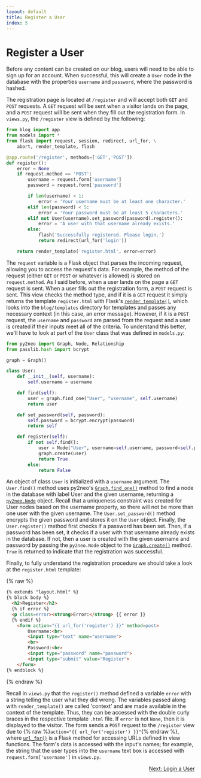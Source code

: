 ```yaml
---
layout: default
title: Register a User
index: 5
---
```


# Register a User

Before any content can be created on our blog, users will need to be able to sign up for an account. When successful, this will create a `User` node in the database with the properties `username` and `password`, where the password is hashed.

The registration page is located at `/register` and will accept both `GET` and `POST` requests. A `GET` request will be sent when a visitor lands on the page, and a `POST` request will be sent when they fill out the registration form. In `views.py`, the `/register` view is defined by the following:

```python
from blog import app
from models import *
from flask import request, session, redirect, url_for, \
    abort, render_template, flash

@app.route('/register', methods=['GET','POST'])
def register():
    error = None
    if request.method == 'POST':
        username = request.form['username']
        password = request.form['password']

        if len(username) < 1:
            error = 'Your username must be at least one character.'
        elif len(password) < 5:
            error = 'Your password must be at least 5 characters.'
        elif not User(username).set_password(password).register():
            error = 'A user with that username already exists.'
        else:
            flash('Successfully registered. Please login.')
            return redirect(url_for('login'))

    return render_template('register.html', error=error)
```

The `request` variable is a Flask object that parses the incoming request, allowing you to access the request's data. For example, the method of the request (either `GET` or `POST` or whatever is allowed) is stored on `request.method`. As I said before, when a user lands on the page a `GET` request is sent. When a user fills out the registration form, a `POST` request is sent. This view checks the method type, and if it is a `GET` request it simply returns the template `register.html` with Flask's [`render_template()`](http://flask.pocoo.org/docs/0.10/api/#flask.render_template), which looks into the `blog/templates` directory for templates and passes any necessary context (in this case, an error message). However, if it is a `POST` request, the `username` and `password` are parsed from the request and a user is created if their inputs meet all of the criteria. To understand this better, we'll have to look at part of the `User` class that was defined in `models.py`:

```python
from py2neo import Graph, Node, Relationship
from passlib.hash import bcrypt

graph = Graph()

class User:
    def __init__(self, username):
        self.username = username

    def find(self):
        user = graph.find_one("User", "username", self.username)
        return user

    def set_password(self, password):
        self.password = bcrypt.encrypt(password)
        return self

    def register(self):
        if not self.find():
            user = Node("User", username=self.username, password=self.password)
            graph.create(user)
            return True
        else:
            return False
```

An object of class `User` is initialized with a `username` argument. The `User.find()` method uses py2neo's [`Graph.find_one()`](http://py2neo.org/2.0/essentials.html#py2neo.Graph.find_one) method to find a node in the database with label User and the given username, returning a [`py2neo.Node`](http://py2neo.org/2.0/essentials.html#nodes) object. Recall that a uniqueness constraint was created for User nodes based on the username property, so there will not be more than one user with the given username. The `User.set_password()` method encrypts the given password and stores it on the `User` object. Finally, the `User.register()` method first checks if a password has been set. Then, if a password has been set, it checks if a user with that username already exists in the database. If not, then a user is created with the given username and password by passing the `py2neo.Node` object to the [`Graph.create()`](http://py2neo.org/2.0/essentials.html#py2neo.Graph.create) method. `True` is returned to indicate that the registration was successful.

Finally, to fully understand the registration procedure we should take a look at the `register.html` template:

{% raw %}
```html
{% extends "layout.html" %}
{% block body %}
  <h2>Register</h2>
  {% if error %}
  <p class=error><strong>Error:</strong> {{ error }}
  {% endif %}
	<form action="{{ url_for('register') }}" method=post>
		Username:<br>
		<input type="text" name="username">
		<br>
		Password:<br>
		<input type="password" name="password">
		<input type="submit" value="Register">
	</form>
{% endblock %}
```
{% endraw %}

Recall in `views.py` that the `register()` method defined a variable `error` with a string telling the user what they did wrong. The variables passed along with `render_template()` are called 'context' and are made available in the context of the template. Thus, they can be accessed with the double curly braces in the respective template `.html` file. If `error` is not `None`, then it is displayed to the visitor. The form sends a `POST` request to the `/register` view due to {% raw %}`action="{{ url_for('register') }}"`{% endraw %}, where [`url_for()`](http://flask.pocoo.org/docs/0.10/api/#flask.url_for) is a Flask method for accessing URLs defined in view functions. The form's data is accessed with the input's names; for example, the string that the user types into the `username` text box is accessed with `request.form['username']` in `views.py`.

<p align="right"><a href="{{ site.baseurl }}/pages/login-a-user.html">Next: Login a User</a></p>